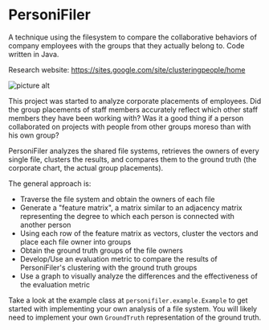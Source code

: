 # PersoniFiler
A technique using the filesystem to compare the collaborative behaviors of company employees with the groups that they actually belong to. Code written in Java.

Research website: https://sites.google.com/site/clusteringpeople/home

![picture alt](http://i.imgur.com/F4kuIap.png "Graph of cluster vs. ground truth")

This project was started to analyze corporate placements of employees. 
Did the group placements of staff members accurately reflect which other staff members they have been working with?
Was it a good thing if a person collaborated on projects with people from other groups moreso than with his own group?

PersoniFiler analyzes the shared file systems, retrieves the owners of every single file, clusters the results,
and compares them to the ground truth (the corporate chart, the actual group placements).

The general approach is:
* Traverse the file system and obtain the owners of each file
* Generate a "feature matrix", a matrix similar to an adjacency matrix representing the degree to which each person is connected with another person
* Using each row of the feature matrix as vectors, cluster the vectors and place each file owner into groups
* Obtain the ground truth groups of the file owners
* Develop/Use an evaluation metric to compare the results of PersoniFiler's clustering with the ground truth groups
* Use a graph to visually analyze the differences and the effectiveness of the evaluation metric

Take a look at the example class at ```personifiler.example.Example``` to get started with implementing your own analysis of a file system. You will likely need to implement your own ```GroundTruth``` representation of the ground truth.

